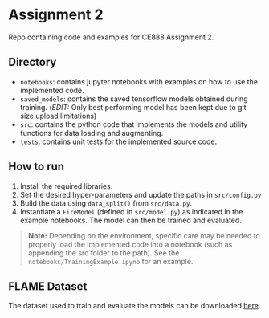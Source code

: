 # Assignment 2

Repo containing code and examples for CE888 Assignment 2.

## Directory
* `notebooks`: contains jupyter notebooks with examples on how to use the implemented code.
* `saved_models`: contains the saved tensorflow models obtained during training. (_EDIT:_ Only best performing model has been kept due to git size upload limitations)
* `src`: contains the python code that implements the models and utility functions for data loading and augmenting.
* `tests`: contains unit tests for the implemented source code.

## How to run
1. Install the required libraries.
2. Set the desired hyper-parameters and update the paths in `src/config.py`
3. Build the data using `data_split()` from `src/data.py`.
4. Instantiate a `FireModel` (defined in `src/model.py`) as indicated in the example notebooks. The model can then be trained and evaluated.

> **Note:** Depending on the environment, specific care may be needed to properly load the implemented code into a notebook (such as appending the src folder to the path). See the `notebooks/TrainingExample.ipynb` for an example.

## FLAME Dataset
The dataset used to train and evaluate the models can be downloaded [here](https://drive.google.com/drive/folders/1Y46kOUage8tYd3LSCpaUaYXXhAnMNzb3?usp=sharing).